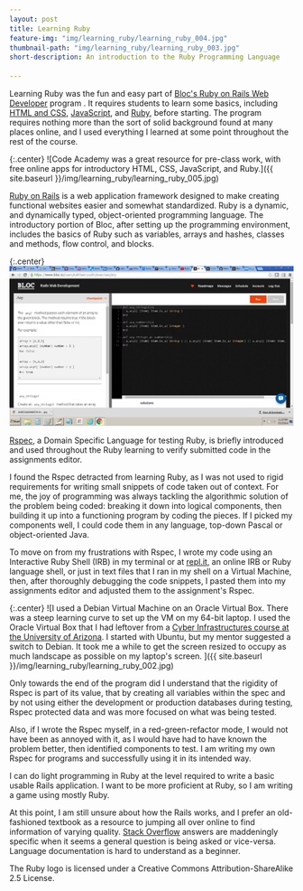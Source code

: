 ```yaml
---
layout: post
title: Learning Ruby
feature-img: "img/learning_ruby/learning_ruby_004.jpg"
thumbnail-path: "img/learning_ruby/learning_ruby_003.jpg"
short-description: An introduction to the Ruby Programming Language

---
```

Learning Ruby was the fun and easy part of [Bloc's Ruby on Rails Web Developer](https://www.bloc.io/web-development-bootcamp) program . It requires students to learn some basics, including [HTML and CSS](https://www.codecademy.com/learn/web), [JavaScript](https://www.codecademy.com/learn/javascript), and [Ruby](https://www.ruby-lang.org/en/), before starting. The program requires nothing more than the sort of solid background found at many places online, and I used everything I learned at some point throughout the rest of the course.

{:.center}
![Code Academy was a great resource for pre-class work, with free online apps for introductory HTML, CSS, JavaScript, and Ruby.]({{ site.baseurl }}/img/learning_ruby/learning_ruby_005.jpg)

[Ruby on Rails](http://rubyonrails.org/) is a web application framework designed to make creating functional websites easier and somewhat standardized. Ruby is a dynamic, and dynamically typed, object-oriented programming language. The introductory portion of Bloc, after setting up the programming environment, includes the basics of Ruby such as variables, arrays and hashes, classes and methods, flow control, and blocks.

{:.center} 
![The Bloc interface for assignments during the Ruby Language part of the course.](/img/learning_ruby/learning_ruby_001.jpg)

[Rspec](http://rspec.info/), a Domain Specific Language for testing Ruby, is briefly introduced and used throughout the Ruby learning to verify submitted code in the assignments editor.

I found the Rspec detracted from learning Ruby, as I was not used to rigid requirements for writing small snippets of code taken out of  context. For me, the joy of programming was always tackling the algorithmic solution of the problem being coded: breaking it down into logical components, then building it up into a functioning program by coding the pieces. If I picked my components well, I could code them in any language, top-down Pascal or object-oriented Java.

To move on from my frustrations with Rspec, I wrote my code using an Interactive Ruby Shell (IRB) in my terminal or at [repl.it](https://repl.it/), an online IRB or Ruby language shell, or just in text files that I ran in my shell on a Virtual Machine, then, after thoroughly debugging the code snippets, I pasted them into my assignments editor and adjusted them to the assignment's Rspec.

{:.center}
![I used a Debian Virtual Machine on an Oracle Virtual Box. There was a steep learning curve to set up the VM on my 64-bit laptop. I used the Oracle Virtual Box that I had leftover from a [Cyber Infrastructures course at the University of Arizona](http://cclnd.blogspot.com/2014/12/applied-cyber-infrastructure-class-at-u.html). I started with Ubuntu, but my mentor suggested a switch to Debian. It took me a while to get the screen resized to occupy as much landscape as possible on my laptop's screen. ]({{ site.baseurl }}/img/learning_ruby/learning_ruby_002.jpg)

Only towards the end of the program did I understand that the rigidity of Rspec is part of its value, that by creating all variables within the spec and by not using either the development or production databases during testing, Rspec protected data and was more focused on what was being tested.

Also, if I wrote the Rspec myself, in a red-green-refactor mode, I would not have been as annoyed with it, as I would have had to have known the problem better, then identified components to test. I am writing my own Rspec for programs and successfully using it in its intended way.

I can do light programming in Ruby at the level required to write a basic usable Rails application. I want to be more proficient at Ruby, so I am writing a game using mostly Ruby.

At this point, I am still unsure about how the Rails works, and I prefer an old-fashioned textbook as a resource to jumping all over online to find information of varying quality. [Stack Overflow](http://stackoverflow.com/) answers are maddeningly specific when it seems a general question is being asked or vice-versa. Language documentation is hard to understand as a beginner. 


The Ruby logo is licensed under a Creative Commons Attribution-ShareAlike 2.5 License. 